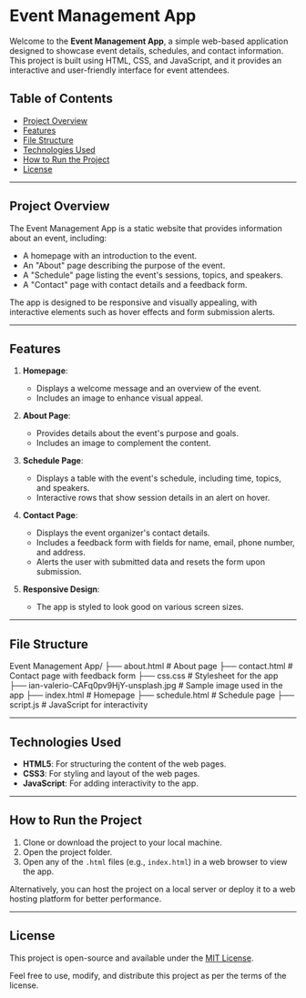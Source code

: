 # Event Management App

Welcome to the **Event Management App**, a simple web-based application designed to showcase event details, schedules, and contact information. This project is built using HTML, CSS, and JavaScript, and it provides an interactive and user-friendly interface for event attendees.

## Table of Contents

- [Project Overview](#project-overview)
- [Features](#features)
- [File Structure](#file-structure)
- [Technologies Used](#technologies-used)
- [How to Run the Project](#how-to-run-the-project)
- [License](#license)

---

## Project Overview

The Event Management App is a static website that provides information about an event, including:
- A homepage with an introduction to the event.
- An "About" page describing the purpose of the event.
- A "Schedule" page listing the event's sessions, topics, and speakers.
- A "Contact" page with contact details and a feedback form.

The app is designed to be responsive and visually appealing, with interactive elements such as hover effects and form submission alerts.

---

## Features

1. **Homepage**:
   - Displays a welcome message and an overview of the event.
   - Includes an image to enhance visual appeal.

2. **About Page**:
   - Provides details about the event's purpose and goals.
   - Includes an image to complement the content.

3. **Schedule Page**:
   - Displays a table with the event's schedule, including time, topics, and speakers.
   - Interactive rows that show session details in an alert on hover.

4. **Contact Page**:
   - Displays the event organizer's contact details.
   - Includes a feedback form with fields for name, email, phone number, and address.
   - Alerts the user with submitted data and resets the form upon submission.

5. **Responsive Design**:
   - The app is styled to look good on various screen sizes.

---

## File Structure
Event Management App/ ├── about.html # About page ├── contact.html # Contact page with feedback form ├── css.css # Stylesheet for the app ├── ian-valerio-CAFq0pv9HjY-unsplash.jpg # Sample image used in the app ├── index.html # Homepage ├── schedule.html # Schedule page ├── script.js # JavaScript for interactivity

---

## Technologies Used

- **HTML5**: For structuring the content of the web pages.
- **CSS3**: For styling and layout of the web pages.
- **JavaScript**: For adding interactivity to the app.

---

## How to Run the Project

1. Clone or download the project to your local machine.
2. Open the project folder.
3. Open any of the `.html` files (e.g., `index.html`) in a web browser to view the app.

Alternatively, you can host the project on a local server or deploy it to a web hosting platform for better performance.

---

## License

This project is open-source and available under the [MIT License](LICENSE).

Feel free to use, modify, and distribute this project as per the terms of the license.
